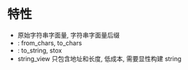 # 特性
- 原始字符串字面量, 字符串字面量后缀
- <charconv>: from_chars, to_chars
- <string>: to_string, stox
- string_view 只包含地址和长度, 低成本, 需要显性构建 string